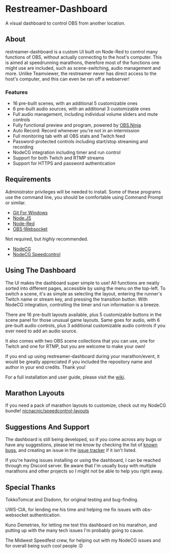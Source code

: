 # Restreamer-Dashboard
A visual dashboard to control OBS from another location.

## About
restreamer-dashboard is a custom UI built on Node-Red to control many functions of OBS, without actually connecting to the host's computer. This is aimed at speedrunning marathons, therefore most of the functions one might use are included, such as scene-switching, audio management and more. Unlike Teamviewer, the restreamer never has direct access to the host's computer, and this can even be ran off a webserver!

### Features
- 16 pre-built scenes, with an additional 5 customizable ones
- 6 pre-built audio sources, with an additional 3 customizable ones
- Full audio management, including individual volume sliders and mute controls
- Fully functional preview and program, powered by [OBS.Ninja](https://obs.ninja/)
- Auto Record: Record whenever you're not in an intermission
- Full monitoring tab with all OBS stats and Twitch feed
- Password-protected controls including start/stop streaming and recording
- NodeCG integration including timer and run control
- Support for both Twitch and RTMP streams
- Support for HTTPS and password authentication

## Requirements
Administrator privileges will be needed to install. Some of these programs use the command line, you should be comfortable using Command Prompt or similar.
- [Git For Windows](https://git-scm.com/downloads)
- [Node.JS](https://nodejs.org/en/)
- [Node-Red](https://nodered.org/docs/getting-started/local)
- [OBS-Websocket](https://github.com/Palakis/obs-websocket)

Not required, but _highly_ recommended.
- [NodeCG](https://github.com/nodecg/nodecg)
- [NodeCG Speedcontrol](https://github.com/speedcontrol/nodecg-speedcontrol)

## Using The Dashboard
The UI makes the dashboard super simple to use! All functions are neatly sorted into different pages, accessible by using the menu on the top-left.
To switch a scene, it's as simple as selecting the layout, entering the runner's Twitch name or stream key, and pressing the transition button. With NodeCG integration, controlling the timer and run information is a breeze. 

There are 16 pre-built layouts available, plus 5 customizable buttons in the scene panel for those unusual game layouts. Same goes for audio, with 6 pre-built audio controls, plus 3 additional customizable audio controls if you ever need to add an audio source.

It also comes with two OBS scene collections that you can use, one for Twitch and one for RTMP, but you are welcome to make your own!

If you end up using restreamer-dashboard during your marathon/event, it would be greatly appreciated if you included the repository name and author in your end credits. Thank you!

For a full installation and user guide, please visit the [wiki](https://github.com/nicnacnic/Restreamer-Dashboard/wiki).

## Marathon Layouts
If you need a pack of marathon layouts to customize, check out my NodeCG bundle! [nicnacnic/speedcontrol-layouts](https://github.com/nicnacnic/speedcontrol-layouts)

## Suggestions And Support
The dashboard is still being developed, so if you come across any bugs or have any suggestions, please let me know by checking the list of [known bugs](https://github.com/nicnacnic/Restreamer-Dashboard/wiki), and creating an issue in the [issue tracker](https://github.com/nicnacnic/Restreamer-Dashboard/issues) if it isn't listed.

If you're having issues installing or using the dashboard, I can be reached through my Discord server. Be aware that I'm usually busy with multiple marathons and other projects so I might not be able to help you right away.

## Special Thanks
TokkoTomcat and Disdonn, for original testing and bug-finding.

UWS-CIA, for lending me his time and helping me fix issues with obs-websocket authentication.

Kuno Demetries, for letting me test this dashboard on his marathon, and putting up with the many tech issues I'm probably going to cause.

The Midwest Speedfest crew, for helping out with my NodeCG issues and for overall being such cool people :D
